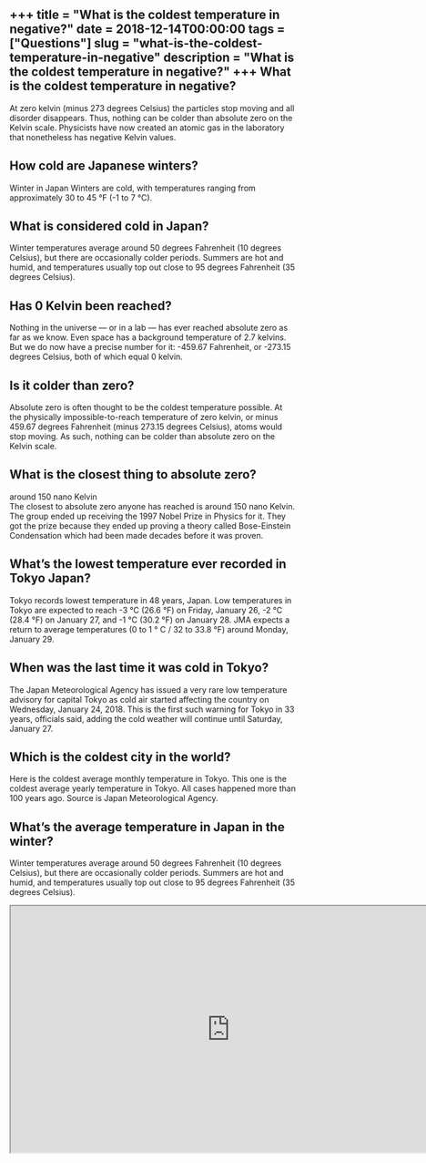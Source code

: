 +++
title = "What is the coldest temperature in negative?"
date = 2018-12-14T00:00:00
tags = ["Questions"]
slug = "what-is-the-coldest-temperature-in-negative"
description = "What is the coldest temperature in negative?"
+++
What is the coldest temperature in negative?
--------------------------------------------

At zero kelvin (minus 273 degrees Celsius) the particles stop moving and all disorder disappears. Thus, nothing can be colder than absolute zero on the Kelvin scale. Physicists have now created an atomic gas in the laboratory that nonetheless has negative Kelvin values.

How cold are Japanese winters?
------------------------------

Winter in Japan Winters are cold, with temperatures ranging from approximately 30 to 45 °F (-1 to 7 °C).

What is considered cold in Japan?
---------------------------------

Winter temperatures average around 50 degrees Fahrenheit (10 degrees Celsius), but there are occasionally colder periods. Summers are hot and humid, and temperatures usually top out close to 95 degrees Fahrenheit (35 degrees Celsius).

Has 0 Kelvin been reached?
--------------------------

Nothing in the universe — or in a lab — has ever reached absolute zero as far as we know. Even space has a background temperature of 2.7 kelvins. But we do now have a precise number for it: -459.67 Fahrenheit, or -273.15 degrees Celsius, both of which equal 0 kelvin.

Is it colder than zero?
-----------------------

Absolute zero is often thought to be the coldest temperature possible. At the physically impossible-to-reach temperature of zero kelvin, or minus 459.67 degrees Fahrenheit (minus 273.15 degrees Celsius), atoms would stop moving. As such, nothing can be colder than absolute zero on the Kelvin scale.

What is the closest thing to absolute zero?
-------------------------------------------

around 150 nano Kelvin  
The closest to absolute zero anyone has reached is around 150 nano Kelvin. The group ended up receiving the 1997 Nobel Prize in Physics for it. They got the prize because they ended up proving a theory called Bose-Einstein Condensation which had been made decades before it was proven.

What’s the lowest temperature ever recorded in Tokyo Japan?
-----------------------------------------------------------

Tokyo records lowest temperature in 48 years, Japan. Low temperatures in Tokyo are expected to reach -3 °C (26.6 °F) on Friday, January 26, -2 °C (28.4 °F) on January 27, and -1 °C (30.2 °F) on January 28. JMA expects a return to average temperatures (0 to 1 ° C / 32 to 33.8 °F) around Monday, January 29.

When was the last time it was cold in Tokyo?
--------------------------------------------

The Japan Meteorological Agency has issued a very rare low temperature advisory for capital Tokyo as cold air started affecting the country on Wednesday, January 24, 2018. This is the first such warning for Tokyo in 33 years, officials said, adding the cold weather will continue until Saturday, January 27.

Which is the coldest city in the world?
---------------------------------------

Here is the coldest average monthly temperature in Tokyo. This one is the coldest average yearly temperature in Tokyo. All cases happened more than 100 years ago. Source is Japan Meteorological Agency.

What’s the average temperature in Japan in the winter?
------------------------------------------------------

Winter temperatures average around 50 degrees Fahrenheit (10 degrees Celsius), but there are occasionally colder periods. Summers are hot and humid, and temperatures usually top out close to 95 degrees Fahrenheit (35 degrees Celsius).

<iframe allow="accelerometer; autoplay; clipboard-write; encrypted-media; gyroscope; picture-in-picture" allowfullscreen="" class="__youtube_prefs__  epyt-is-override  no-lazyload" data-no-lazy="1" data-origheight="433" data-origwidth="770" data-skipgform_ajax_framebjll="" height="433" id="_ytid_46254" loading="lazy" src="https://www.youtube.com/embed/DBlNX30Bv-o?enablejsapi=1&autoplay=0&cc_load_policy=0&cc_lang_pref=&iv_load_policy=1&loop=0&modestbranding=0&rel=1&fs=1&playsinline=0&autohide=2&theme=dark&color=red&controls=1&" title="YouTube player" width="770"></iframe>